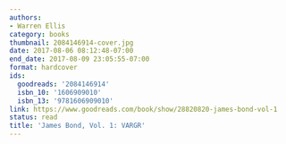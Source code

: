 ```yaml
---
authors:
- Warren Ellis
category: books
thumbnail: 2084146914-cover.jpg
date: 2017-08-06 08:12:48-07:00
end_date: 2017-08-09 23:05:55-07:00
format: hardcover
ids:
  goodreads: '2084146914'
  isbn_10: '1606909010'
  isbn_13: '9781606909010'
link: https://www.goodreads.com/book/show/28820820-james-bond-vol-1
status: read
title: 'James Bond, Vol. 1: VARGR'
---
```

